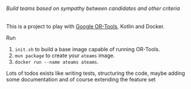 ###### Build teams based on sympathy between candidates and other criteria 

This is a project to play with [Google OR-Tools](https://developers.google.com/optimization), Kotlin and Docker.

Run
1. `init.sh` to build a base image capable of running OR-Tools.
2. `mvn package` to create your `ateams` image.
3. `docker run --name ateams ateams`.

Lots of todos exists like writing tests, structuring the code, maybe adding some documentation and of course extending the feature set
